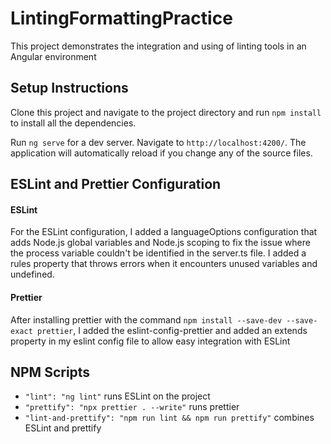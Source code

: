 # LintingFormattingPractice

This project demonstrates the integration and using of linting tools in an Angular environment

## Setup Instructions

Clone this project and navigate to the project directory and run `npm install` to install all the dependencies.

Run `ng serve` for a dev server. Navigate to `http://localhost:4200/`. The application will automatically reload if you change any of the source files.

## ESLint and Prettier Configuration

#### ESLint

For the ESLint configuration, I added a languageOptions configuration that adds Node.js global variables and Node.js scoping to fix the issue where the process variable couldn't be identified in the server.ts file.
I added a rules property that throws errors when it encounters unused variables and undefined.

#### Prettier

After installing prettier with the command `npm install --save-dev --save-exact prettier`, I added the eslint-config-prettier and added an extends property in my eslint config file to allow easy integration with ESLint

## NPM Scripts

- `"lint": "ng lint"` runs ESLint on the project
- `"prettify": "npx prettier . --write"` runs prettier
- `"lint-and-prettify": "npm run lint && npm run prettify"` combines ESLint and prettify
